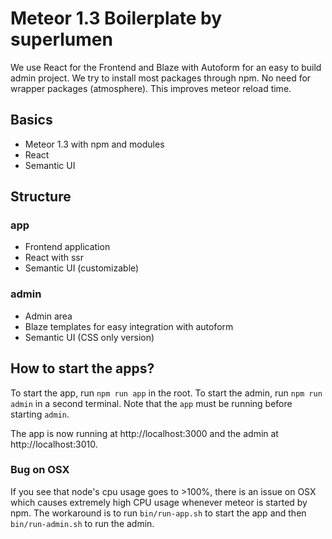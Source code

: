 # Meteor 1.3 Boilerplate by superlumen

We use React for the Frontend and Blaze with Autoform for an easy to build admin project.
We try to install most packages through npm. No need for wrapper packages (atmosphere).
This improves meteor reload time.

## Basics
* Meteor 1.3 with npm and modules
* React
* Semantic UI

## Structure
### app
* Frontend application
* React with ssr
* Semantic UI (customizable)

### admin
* Admin area
* Blaze templates for easy integration with autoform
* Semantic UI (CSS only version)

## How to start the apps?

To start the app, run `npm run app` in the root. To start the admin, run `npm
run admin` in a second terminal. Note that the `app` must be running before
starting `admin`.


The app is now running at http://localhost:3000 and the admin at
http://localhost:3010.

### Bug on OSX

If you see that node's cpu usage goes to >100%, there is an issue on OSX which
causes extremely high CPU usage whenever meteor is started by npm. The
workaround is to run `bin/run-app.sh` to start the app and then
`bin/run-admin.sh` to run the admin.
